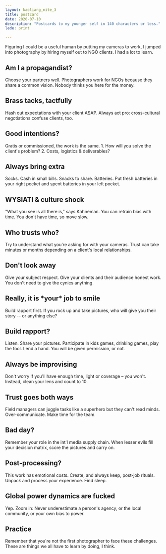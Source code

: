 ```yaml
---
layout: kaoliang_nite_3
title: postcard
date: 2020-07-10
description: "Postcards to my younger self in 140 characters or less."
lede: print

---
```



Figuring I could be a useful human by putting my cameras to work, I jumped into photography by hiring myself out to NGO clients. I had a lot to learn.



## Am I a propagandist?

Choose your partners well. Photographers work for NGOs because they share a common vision. Nobody thinks you here for the money.



## Brass tacks, tactfully

Hash out expectations with your client ASAP. Always act pro: cross-cultural negotiations confuse clients, too.



## Good intentions?

Gratis or commissioned, the work is the same. 1. How will you solve the client's problem? 2. Costs, logistics & deliverables?



## Always bring extra

Socks. Cash in small bills. Snacks to share. Batteries. Put fresh batteries in your right pocket and spent batteries in your left pocket.



## WYSIATI & culture shock

"What you see is all there is," says Kahneman. You can retrain bias with time. You don't have time, so move slow.



## Who trusts who?

Try to understand what you're asking for with your cameras. Trust can take minutes or months depending on a client's local relationships.



## Don't look away

Give your subject respect. Give your clients and their audience honest work. You don't need to give the cynics anything.



## Really, it is \*your\* job to smile

Build rapport first. If you rock up and take pictures, who will give you their story -- or anything else?



## Build rapport?

Listen. Share your pictures. Participate in kids games, drinking games, play the fool. Lend a hand. You will be given permission, or not.



## Always be improvising

Don't worry if you'll have enough time, light or coverage – you won't. Instead, clean your lens and count to 10.



## Trust goes both ways

Field managers can juggle tasks like a superhero but they can't read minds. Over-communicate. Make time for the team.



## Bad day?

Remember your role in the int'l media supply chain. When lesser evils fill your decision matrix, score the pictures and carry on.



## Post-processing?

This work has emotional costs. Create, and always keep, post-job rituals. Unpack and process your experience. Find sleep.



## Global power dynamics are fucked

Yep. Zoom in: Never underestimate a person's agency, or the local community, or your own bias to power.



## Practice

Remember that you're not the first photographer to face these challenges. These are things we all have to learn by doing, I think.
